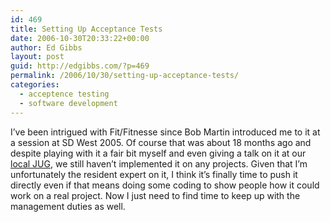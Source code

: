 ```yaml
---
id: 469
title: Setting Up Acceptance Tests
date: 2006-10-30T20:33:22+00:00
author: Ed Gibbs
layout: post
guid: http://edgibbs.com/?p=469
permalink: /2006/10/30/setting-up-acceptance-tests/
categories:
  - acceptence testing
  - software development
---
```

I&#8217;ve been intrigued with Fit/Fitnesse since Bob Martin introduced me to it at a session at SD West 2005. Of course that was about 18 months ago and despite playing with it a fair bit myself and even giving a talk on it at our [local JUG](http://edgibbs.com/2006/06/14/presenting-fitnesse-at-sacjug/), we still haven&#8217;t implemented it on any projects. Given that I&#8217;m unfortunately the resident expert on it, I think it&#8217;s finally time to push it directly even if that means doing some coding to show people how it could work on a real project. Now I just need to find time to keep up with the management duties as well.